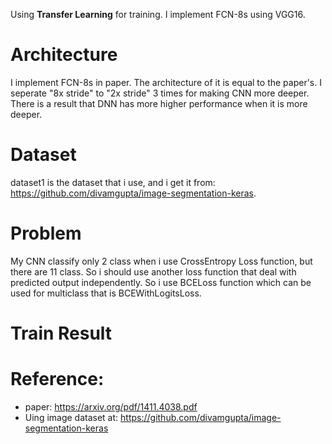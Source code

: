 Using **Transfer Learning** for training. I implement FCN-8s using VGG16. 

# Architecture  
I implement FCN-8s in paper. The architecture of it is equal to the paper's. I seperate "8x stride" to "2x stride" 3 times for making CNN more deeper. There is a result that DNN has more higher performance when it is more deeper.  

# Dataset  
dataset1 is the dataset that i use, and i get it from: https://github.com/divamgupta/image-segmentation-keras. 

# Problem 
 My CNN classify only 2 class when i use CrossEntropy Loss function, but there are 11 class. So i should use another loss function that deal with predicted output independently. So i use BCELoss function which can be used for multiclass that is BCEWithLogitsLoss.  

# Train Result


# Reference:  
* paper: https://arxiv.org/pdf/1411.4038.pdf   
* Uing image dataset at: https://github.com/divamgupta/image-segmentation-keras  
